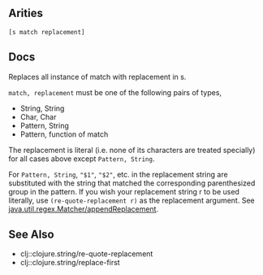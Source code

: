 ## Arities

    [s match replacement]

## Docs

Replaces all instance of match with replacement in s.

`match, replacement` must be one of the following pairs of types,
- String, String
- Char, Char
- Pattern, String
- Pattern, function of match

The replacement is literal (i.e. none of its characters are treated
specially) for all cases above except `Pattern, String`.

For `Pattern, String`, `"$1"`, `"$2"`, etc. in the replacement string
are substituted with the string that matched the corresponding
parenthesized group in the pattern. If you wish your replacement
string r to be used literally, use `(re-quote-replacement r)` as the
replacement argument. See [java.util.regex.Matcher/appendReplacement](http://docs.oracle.com/javase/7/docs/api/java/util/regex/Matcher.html#appendReplacement(java.lang.StringBuffer,%20java.lang.String)).
   
## See Also
- clj::clojure.string/re-quote-replacement
- clj::clojure.string/replace-first

